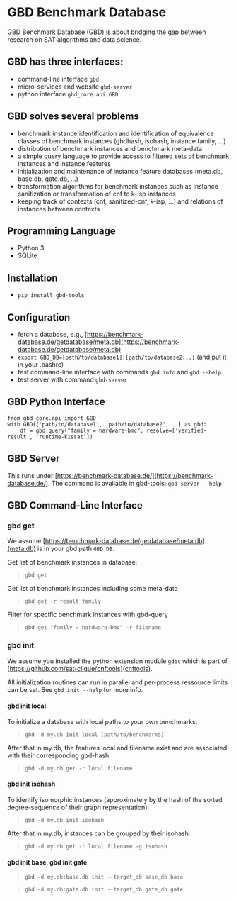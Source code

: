 # GBD Benchmark Database

GBD Benchmark Database (GBD) is about bridging the gap between research on SAT algorithms and data science. 

## GBD has three interfaces: 

- command-line interface ```gbd``` 
- micro-services and website ```gbd-server```
- python interface ```gbd_core.api.GBD```


## GBD solves several problems

- benchmark instance identification and identification of equivalence classes of benchmark instances (gbdhash, isohash, instance family, ...)
- distribution of benchmark instances and benchmark meta-data
- a simple query language to provide access to filtered sets of benchmark instances and instance features
- initialization and maintenance of instance feature databases (meta.db, base.db, gate.db, ...)
- transformation algorithms for benchmark instances such as instance sanitization or transformation of cnf to k-isp instances
- keeping track of contexts (cnf, sanitized-cnf, k-isp, ...) and relations of instances between contexts


## Programming Language
- Python 3
- SQLite

## Installation
- ```pip install gbd-tools```

## Configuration
- fetch a database, e.g., [https://benchmark-database.de/getdatabase/meta.db](https://benchmark-database.de/getdatabase/meta.db)
- ```export GBD_DB=[path/to/database1]:[path/to/database2:..]``` (and put it in your .bashrc)
- test command-line interface with commands ```gbd info``` and ```gbd --help```
- test server with command ```gbd-server```

## GBD Python Interface
```
from gbd_core.api import GBD
with GBD(['path/to/database1', 'path/to/database2', ..] as gbd:
    df = gbd.query("family = hardware-bmc", resolve=['verified-result', 'runtime-kissat'])
```


## GBD Server
This runs under [https://benchmark-database.de/](https://benchmark-database.de/).
The command is available in gbd-tools: ```gbd-server --help```


## GBD Command-Line Interface

### gbd get

We assume [https://benchmark-database.de/getdatabase/meta.db](meta.db) is in your gbd path ```GBD_DB```.

Get list of benchmark instances in database:
> ```gbd get```

Get list of benchmark instances including some meta-data 
> ```gbd get -r result family```

Filter for specific benchmark instances with gbd-query
> ```gbd get "family = hardware-bmc" -r filename```


### gbd init

We assume you installed the python extension module ```gdbc``` which is part of [https://github.com/sat-clique/cnftools](cnftools). 

All initialization routines can run in parallel and per-process ressource limits can be set. 
See ```gbd init --help``` for more info.

#### gbd init local

To initialize a database with local paths to your own benchmarks:
> ```gbd -d my.db init local [path/to/benchmarks]```

After that in my.db, the features local and filename exist and are associated with their corresponding gbd-hash:
> ```gbd -d my.db get -r local filename```

#### gbd init isohash

To identify isomorphic instances (approximately by the hash of the sorted degree-sequence of their graph representation):
> ```gbd -d my.db init isohash```

After that in my.db, instances can be grouped by their isohash:
> ```gbd -d my.db get -r local filename -g isohash```

#### gbd init base, gbd init gate

> ```gbd -d my.db:base.db init --target_db base_db base```


> ```gbd -d my.db:gate.db init --target_db gate_db gate```